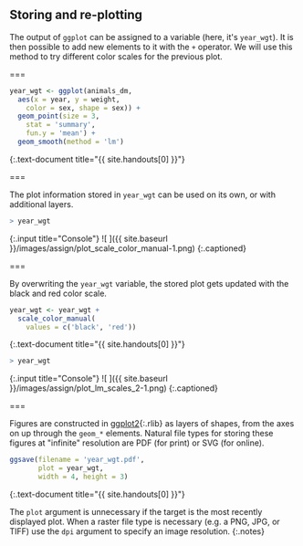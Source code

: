 ---
---

## Storing and re-plotting

The output of `ggplot` can be assigned to a variable (here, it's `year_wgt`). It is then possible to add new elements to it with the `+` operator. We will use this method to try different color scales for the previous plot.

===



~~~r
year_wgt <- ggplot(animals_dm,
  aes(x = year, y = weight,
    color = sex, shape = sex)) + 
  geom_point(size = 3,
    stat = 'summary',
    fun.y = 'mean') +
  geom_smooth(method = 'lm')
~~~
{:.text-document title="{{ site.handouts[0] }}"}


===

The plot information stored in `year_wgt` can be used on its own, or with additional layers.



~~~r
> year_wgt
~~~
{:.input title="Console"}
![ ]({{ site.baseurl }}/images/assign/plot_scale_color_manual-1.png)
{:.captioned}

===

By overwriting the `year_wgt` variable, the stored plot gets updated with the black and red color scale.



~~~r
year_wgt <- year_wgt +
  scale_color_manual(
    values = c('black', 'red'))
~~~
{:.text-document title="{{ site.handouts[0] }}"}



~~~r
> year_wgt
~~~
{:.input title="Console"}
![ ]({{ site.baseurl }}/images/assign/plot_lm_scales_2-1.png)
{:.captioned}

===

Figures are constructed in [ggplot2](){:.rlib} as layers of shapes, from the
axes on up through the `geom_*` elements. Natural file types for storing these
figures at "infinite" resolution are PDF (for print) or SVG (for online).



~~~r
ggsave(filename = 'year_wgt.pdf',
       plot = year_wgt,
       width = 4, height = 3)
~~~
{:.text-document title="{{ site.handouts[0] }}"}


The `plot` argument is unnecessary if the target is the most recently displayed
plot. When a raster file type is necessary (e.g. a PNG, JPG, or TIFF) use the
`dpi` argument to specify an image resolution.
{:.notes}
